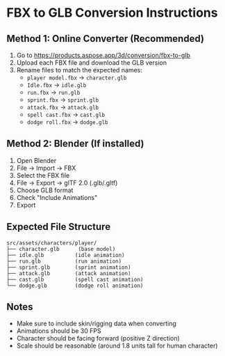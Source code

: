 # FBX to GLB Conversion Instructions

## Method 1: Online Converter (Recommended)
1. Go to https://products.aspose.app/3d/conversion/fbx-to-glb
2. Upload each FBX file and download the GLB version
3. Rename files to match the expected names:
   - `player model.fbx` → `character.glb`
   - `Idle.fbx` → `idle.glb`
   - `run.fbx` → `run.glb`
   - `sprint.fbx` → `sprint.glb`
   - `attack.fbx` → `attack.glb`
   - `spell cast.fbx` → `cast.glb`
   - `dodge roll.fbx` → `dodge.glb`

## Method 2: Blender (If installed)
1. Open Blender
2. File → Import → FBX
3. Select the FBX file
4. File → Export → glTF 2.0 (.glb/.gltf)
5. Choose GLB format
6. Check "Include Animations"
7. Export

## Expected File Structure
```
src/assets/characters/player/
├── character.glb      (base model)
├── idle.glb          (idle animation)
├── run.glb           (run animation)
├── sprint.glb        (sprint animation)
├── attack.glb        (attack animation)
├── cast.glb          (spell cast animation)
└── dodge.glb         (dodge roll animation)
```

## Notes
- Make sure to include skin/rigging data when converting
- Animations should be 30 FPS
- Character should be facing forward (positive Z direction)
- Scale should be reasonable (around 1.8 units tall for human character)
